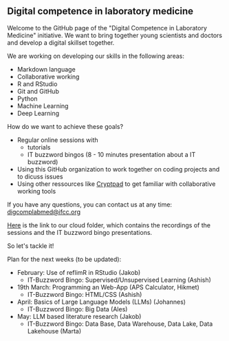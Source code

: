 ## Digital competence in laboratory medicine

Welcome to the GitHub page of the "Digital Competence in Laboratory Medicine" initiative. We want to bring together young scientists and doctors and develop a digital skillset together.

We are working on developing our skills in the following areas:
- Markdown language
- Collaborative working
- R and RStudio
- Git and GitHub
- Python
- Machine Learning
- Deep Learning

How do we want to achieve these goals?
- Regular online sessions with
  - tutorials
  - IT buzzword bingos (8 - 10 minutes presentation about a IT buzzword)
- Using this GitHub organization to work together on coding projects and to dicuss issues
- Using other ressources like [Cryptpad](https://cryptpad.fr/) to get familiar with collaborative working tools

If you have any questions, you can contact us at any time: digcomplabmed@ifcc.org

[Here](https://1drv.ms/f/c/0fd061f944a3fbfa/Evr7o0T5YdAggA-eFQMAAAABQUmHvjoggD__g9vFz4agbA?e=PhOjXs) is the link to our cloud folder, which contains the recordings of the sessions and the IT buzzword bingo presentations.

So let's tackle it!

Plan for the next weeks (to be updated):
- February: Use of reflimR in RStudio (Jakob)
  - IT-Buzzword Bingo: Supervised/Unsupervised Learning (Ashish)
- 19th March: Programming an Web-App (APS Calculator, Hikmet)
  - IT-Buzzword Bingo: HTML/CSS (Ashish)
- April: Basics of Large Language Models (LLMs) (Johannes)
  - IT-Buzzword Bingo: Big Data (Ales)
- May: LLM based literature research (Jakob)
  - IT-Buzzword Bingo: Data Base, Data Warehouse, Data Lake, Data Lakehouse (Marta)
